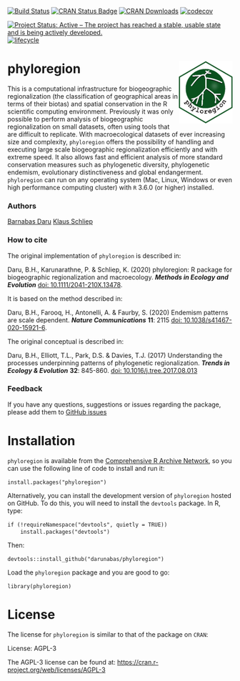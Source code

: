 [![Build Status](https://travis-ci.org/darunabas/phyloregion.svg?branch=master)](https://travis-ci.org/darunabas/phyloregion)
[![CRAN Status Badge](http://www.r-pkg.org/badges/version/phyloregion)](https://cran.r-project.org/package=phyloregion)
[![CRAN Downloads](http://cranlogs.r-pkg.org/badges/phyloregion)](https://cran.r-project.org/package=phyloregion)
[![codecov](https://codecov.io/gh/darunabas/phyloregion/branch/master/graph/badge.svg)](https://codecov.io/gh/darunabas/phyloregion)

[![Project Status: Active – The project has reached a stable, usable state and is being actively developed.](http://www.repostatus.org/badges/latest/active.svg)](http://www.repostatus.org/#active)
[![lifecycle](https://img.shields.io/badge/lifecycle-experimental-orange.svg)](https://www.tidyverse.org/lifecycle/#experimental)

# phyloregion <img src='man/figures/logo.png' align="right" width="120" />

This is a computational infrastructure for biogeographic regionalization (the classification of geographical areas in terms of their biotas) and spatial conservation in the R scientific computing environment. Previously it was only possible to perform analysis of biogeographic regionalization on small datasets, often using tools that are difficult to replicate. With macroecological datasets of ever increasing size and complexity, `phyloregion` offers the possibility of handling and executing large scale biogeographic regionalization efficiently and with extreme speed. It also allows fast and efficient analysis of more standard conservation measures such as phylogenetic diversity, phylogenetic endemism, evolutionary distinctiveness and global endangerment. `phyloregion` can run on any operating system (Mac, Linux, Windows or even high performance computing cluster) with `R` 3.6.0 (or higher) installed.

### Authors
[Barnabas Daru](https://barnabasdaru.com/) 
[Klaus Schliep](https://kschliep.netlify.com/)

### How to cite
The original implementation of ```phyloregion``` is described in:

Daru, B.H., Karunarathne, P. & Schliep, K. (2020) phyloregion: R package for biogeographic regionalization and macroecology. **_Methods in Ecology and Evolution_** [doi: 10.1111/2041-210X.13478](https://doi.org/10.1111/2041-210X.13478).

It is based on the method described in:

Daru, B.H., Farooq, H., Antonelli, A. & Faurby, S. (2020) Endemism patterns are scale dependent. **_Nature Communications_** __11__: 2115 [doi: 10.1038/s41467-020-15921-6](https://doi.org/10.1038/s41467-020-15921-6). 

The original conceptual is described in:

Daru, B.H., Elliott, T.L., Park, D.S. & Davies, T.J. (2017) Understanding the processes underpinning patterns of phylogenetic regionalization. **_Trends in Ecology & Evolution_** __32__: 845-860. [doi: 10.1016/j.tree.2017.08.013](http://dx.doi.org/10.1016/j.tree.2017.08.013)

### Feedback
If you have any questions, suggestions or issues regarding the package, please add them to [GitHub issues](https://github.com/darunabas/phyloregion/issues)

# Installation

`phyloregion` is available from the [Comprehensive R Archive Network](https://CRAN.R-project.org/package=phyloregion), so you can use the following line of code to install and run it:

```
install.packages("phyloregion")
```

Alternatively, you can install the development version of `phyloregion` hosted on GitHub. To do this, you will need to install the `devtools` package. In R, type:

```
if (!requireNamespace("devtools", quietly = TRUE)) 
    install.packages("devtools") 
```

Then:

```
devtools::install_github("darunabas/phyloregion")
```

Load the `phyloregion` package and you are good to go:

```
library(phyloregion)
```

# License

The license for `phyloregion` is similar to that of the package on `CRAN`:

License: AGPL-3

The AGPL-3 license can be found at: https://cran.r-project.org/web/licenses/AGPL-3
